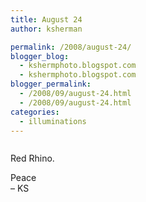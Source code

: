 ```yaml
---
title: August 24
author: ksherman

permalink: /2008/august-24/
blogger_blog:
  - kshermphoto.blogspot.com
  - kshermphoto.blogspot.com
blogger_permalink:
  - /2008/09/august-24.html
  - /2008/09/august-24.html
categories:
  - illuminations
---
```

<a href="http://4.bp.blogspot.com/_HTtVcKQt9f8/SMdM6ol4BzI/AAAAAAAAA7Q/wv7g1kIUkjo/s1600-h/August24-001.jpg"><img style="cursor: pointer;" src="http://4.bp.blogspot.com/_HTtVcKQt9f8/SMdM6ol4BzI/AAAAAAAAA7Q/wv7g1kIUkjo/s400/August24-001.jpg" alt="" id="BLOGGER_PHOTO_ID_5244244861308634930" border="0" /></a>  
<a href="http://2.bp.blogspot.com/_HTtVcKQt9f8/SMdM6gK2BZI/AAAAAAAAA7Y/12vTyP2QSKk/s1600-h/August24-002.jpg"><img style="cursor: pointer;" src="http://2.bp.blogspot.com/_HTtVcKQt9f8/SMdM6gK2BZI/AAAAAAAAA7Y/12vTyP2QSKk/s400/August24-002.jpg" alt="" id="BLOGGER_PHOTO_ID_5244244859047773586" border="0" /></a>  
<a href="http://1.bp.blogspot.com/_HTtVcKQt9f8/SMdM6-DMEhI/AAAAAAAAA7g/ENMMgF6JHVQ/s1600-h/August24-003.jpg"><img style="cursor: pointer;" src="http://1.bp.blogspot.com/_HTtVcKQt9f8/SMdM6-DMEhI/AAAAAAAAA7g/ENMMgF6JHVQ/s400/August24-003.jpg" alt="" id="BLOGGER_PHOTO_ID_5244244867068727826" border="0" /></a>  
<a href="http://4.bp.blogspot.com/_HTtVcKQt9f8/SMdM7B-KxZI/AAAAAAAAA7o/35TaDleciJM/s1600-h/August24-004.jpg"><img style="cursor: pointer;" src="http://4.bp.blogspot.com/_HTtVcKQt9f8/SMdM7B-KxZI/AAAAAAAAA7o/35TaDleciJM/s400/August24-004.jpg" alt="" id="BLOGGER_PHOTO_ID_5244244868121413010" border="0" /></a>

Red Rhino.

Peace  
– KS